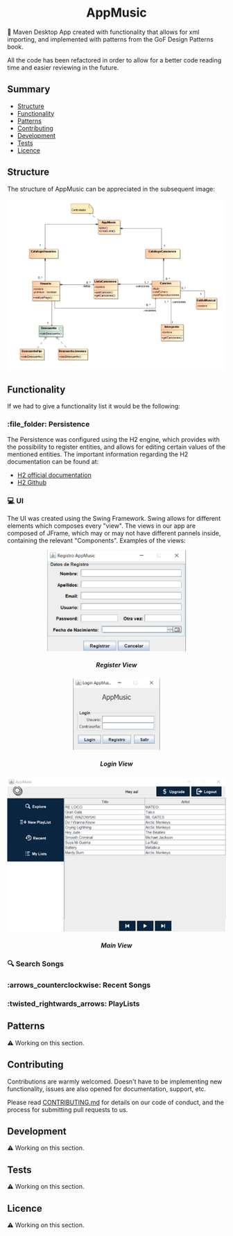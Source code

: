 <h1 align="center">AppMusic</h1>

:musical_note: Maven Desktop App created with functionality that allows for xml
importing, and implemented with patterns from the GoF Design Patterns book. 

All the code has been refactored in order to allow for a better code reading time
and easier reviewing in the future.

## Summary

- [Structure](#structure)
- [Functionality](#functionality)
- [Patterns](#patterns)
- [Contributing](#contributing)
- [Development](#development)
- [Tests](#tests)
- [Licence](#licence)

## Structure
The structure of AppMusic can be appreciated in the subsequent image:

<p align="center">
  <img width="600" src="https://github.com/Qkessler/AppMusic/blob/main/src/diagrama_profesores.png" alt="AppMusic structure">
</p>

## Functionality
If we had to give a functionality list it would be the following:

###  :file\_folder: Persistence
The Persistence was configured using the H2 engine, which provides with the 
possibility to register entities, and allows for editing certain values of the
mentioned entities. The important information regarding the H2 documentation can 
be found at: 

- [H2 official documentation](https://www.h2database.com/html/main.html)
- [H2 Github](https://github.com/h2database/h2database)

###  :computer:	UI
The UI was created using the Swing Framework. Swing allows for different elements which
composes every "view". The views in our app are composed of JFrame, which may or may not
have different pannels inside, containing the relevant "Components". Examples of the views:

<p align="center">
  <img width="320" src="https://github.com/Qkessler/AppMusic/blob/main/src/registro.png" alt="Register View">
</p>
<h5 align="center">Register View</h5>

<p align="center">
  <img width="200" src="https://github.com/Qkessler/AppMusic/blob/main/src/login.png" alt="Login View">
</p>
<h5 align="center">Login View</h5>

<p align="center">
  <img width="600" src="https://github.com/Qkessler/AppMusic/blob/main/src/recents.png" alt="Main View">
</p>
<h5 align="center">Main View</h5>


### :mag: Search Songs
### :arrows\_counterclockwise: Recent Songs
### :twisted\_rightwards\_arrows: PlayLists

## Patterns

:warning: Working on this section.

## Contributing

Contributions are warmly welcomed. Doesn't have to be implementing new functionality, issues are also opened for documentation, support, etc. 

Please read [CONTRIBUTING.md](CONTRIBUTING.md) for details on our code of conduct, and the process for submitting pull requests to us.

## Development

:warning: Working on this section.

## Tests

:warning: Working on this section.

## Licence

:warning: Working on this section.
